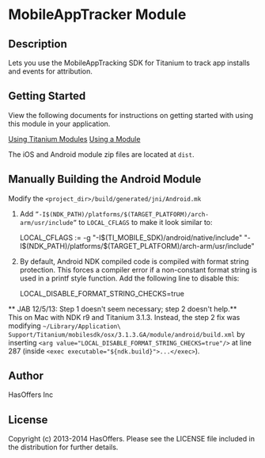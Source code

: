 # MobileAppTracker Module

## Description

Lets you use the MobileAppTracking SDK for Titanium to track app installs and events for attribution.

## Getting Started

View the following documents for instructions on getting started with using this module in your application.

[Using Titanium Modules](http://docs.appcelerator.com/titanium/latest/#!/guide/Using_Titanium_Modules) 
[Using a Module](http://docs.appcelerator.com/titanium/latest/#!/guide/Using_a_Module)


The iOS and Android module zip files are located at `dist`.



## Manually Building the Android Module

Modify the `<project_dir>/build/generated/jni/Android.mk`

1) Add `”-I$(NDK_PATH)/platforms/$(TARGET_PLATFORM)/arch-arm/usr/include”` to `LOCAL_CFLAGS` to make it look similar to:

    LOCAL_CFLAGS := -g "-I$(TI_MOBILE_SDK)/android/native/include" "-I$(NDK_PATH)/platforms/$(TARGET_PLATFORM)/arch-arm/usr/include"

2) By default, Android NDK compiled code is compiled with format string protection. This forces a compiler error if a non-constant format string is used in a printf style function. Add the following line to disable this:

    LOCAL_DISABLE_FORMAT_STRING_CHECKS=true

** JAB 12/5/13: Step 1 doesn't seem necessary; step 2 doesn't help.**  
This on Mac with NDK r9 and Titanium 3.1.3. Instead, the step 2 fix was
modifying `~/Library/Application\ Support/Titanium/mobilesdk/osx/3.1.3.GA/module/android/build.xml` by inserting `<arg value="LOCAL_DISABLE_FORMAT_STRING_CHECKS=true"/>`
at line 287 (inside `<exec executable="${ndk.build}">...</exec>`).



## Author

HasOffers Inc

## License

Copyright (c) 2013-2014 HasOffers. Please see the LICENSE file included in the distribution for further details.
